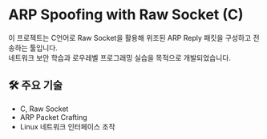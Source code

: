 # ARP Spoofing with Raw Socket (C)

이 프로젝트는 C언어로 Raw Socket을 활용해 위조된 ARP Reply 패킷을 구성하고 전송하는 툴입니다.  
네트워크 보안 학습과 로우레벨 프로그래밍 실습을 목적으로 개발되었습니다.

## 🛠️ 주요 기술
- C, Raw Socket
- ARP Packet Crafting
- Linux 네트워크 인터페이스 조작
